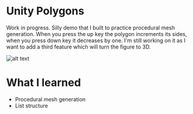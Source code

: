 # Unity Polygons
Work in progress. Silly demo that I built to practice procedural mesh generation. When you press the up key the polygon increments its sides, when you press down key it decreases by one. I'm still working on it as I want to add a third feature which will turn the figure to 3D.

![alt text](https://media.giphy.com/media/hQbletBCyqFbiuxkwi/giphy.gif)

# What I learned
* Procedural mesh generation
* List structure
